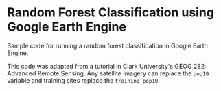 # Random Forest Classification using Google Earth Engine
Sample code for running a random forest classification in Google Earth Engine. 

This code was adapted from a tutorial in Clark University's GEOG 282: Advanced Remote Sensing. Any satellite imagery can replace the `pop10` variable and training sites replace the `training_pop10`. 
